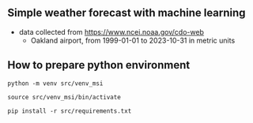 ## Simple weather forecast with machine learning
- data collected from https://www.ncei.noaa.gov/cdo-web
    - Oakland airport, from 1999-01-01 to 2023-10-31 in metric units
## How to prepare python environment
```console
python -m venv src/venv_msi
```
```console
source src/venv_msi/bin/activate
```
```console
pip install -r src/requirements.txt
```
